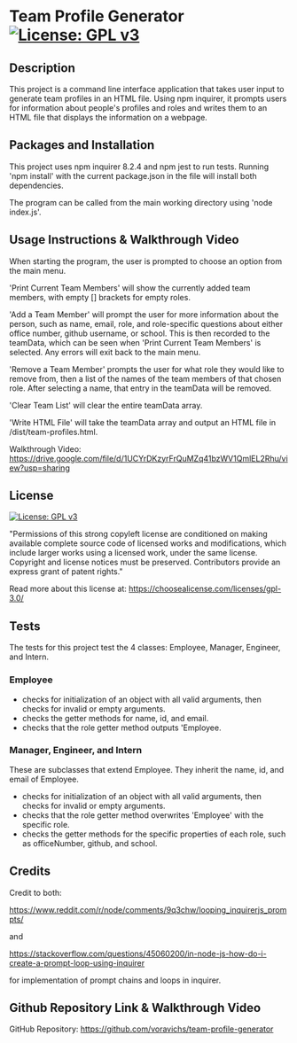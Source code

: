 # Team Profile Generator [![License: GPL v3](https://img.shields.io/badge/License-GPLv3-blue.svg)](https://www.gnu.org/licenses/gpl-3.0) 

## Description

This project is a command line interface application that takes user input to generate team profiles in an HTML file. Using npm inquirer, it prompts users for information about people's profiles and roles and writes them to an HTML file that displays the information on a webpage.

## Packages and Installation

This project uses npm inquirer 8.2.4 and npm jest to run tests. Running 'npm install' with the current package.json in the file will install both dependencies. 

The program can be called from the main working directory using 'node index.js'.

## Usage Instructions & Walkthrough Video

When starting the program, the user is prompted to choose an option from the main menu. 

'Print Current Team Members' will show the currently added team members, with empty [] brackets for empty roles.

'Add a Team Member' will prompt the user for more information about the person, such as name, email, role, and role-specific questions about either office number, github username, or school. This is then recorded to the teamData, which can be seen when 'Print Current Team Members' is selected. Any errors will exit back to the main menu.

'Remove a Team Member' prompts the user for what role they would like to remove from, then a list of the names of the team members of that chosen role. After selecting a name, that entry in the teamData will be removed.

'Clear Team List' will clear the entire teamData array.

'Write HTML File' will take the teamData array and output an HTML file in /dist/team-profiles.html.

Walkthrough Video: https://drive.google.com/file/d/1UCYrDKzyrFrQuMZq41bzWV1QmlEL2Rhu/view?usp=sharing

## License 

[![License: GPL v3](https://img.shields.io/badge/License-GPLv3-blue.svg)](https://www.gnu.org/licenses/gpl-3.0) 

"Permissions of this strong copyleft license are conditioned on making available complete source code of licensed works and modifications, which include larger works using a licensed work, under the same license. Copyright and license notices must be preserved. Contributors provide an express grant of patent rights."

Read more about this license at: https://choosealicense.com/licenses/gpl-3.0/

## Tests

The tests for this project test the 4 classes: Employee, Manager, Engineer, and Intern.

### Employee

* checks for initialization of an object with all valid arguments, then checks for invalid or empty arguments.
* checks the getter methods for name, id, and email.
* checks that the role getter method outputs 'Employee.

### Manager, Engineer, and Intern
These are subclasses that extend Employee. They inherit the name, id, and email of Employee.

* checks for initialization of an object with all valid arguments, then checks for invalid or empty arguments.
* checks that the role getter method overwrites 'Employee' with the specific role.
* checks the getter methods for the specific properties of each role, such as officeNumber, github, and school.

## Credits

Credit to both:

https://www.reddit.com/r/node/comments/9q3chw/looping_inquirerjs_prompts/

and

https://stackoverflow.com/questions/45060200/in-node-js-how-do-i-create-a-prompt-loop-using-inquirer

for implementation of prompt chains and loops in inquirer.

## Github Repository Link & Walkthrough Video

GitHub Repository: https://github.com/voravichs/team-profile-generator


